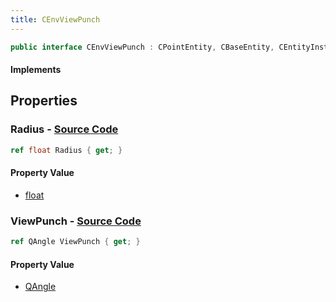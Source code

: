 ```yaml
---
title: CEnvViewPunch
---
```


```csharp
public interface CEnvViewPunch : CPointEntity, CBaseEntity, CEntityInstance, ISchemaClass<CEntityInstance>, ISchemaClass<CBaseEntity>, ISchemaClass<CPointEntity>, ISchemaClass<CEnvViewPunch>, ISchemaField, ISchemaClass, INativeHandle
```

#### Implements

## Properties

### **Radius** - [Source Code](https://github.com/swiftly-solution/swiftlys2/blob/main/managed/src/SwiftlyS2.Generated/Schemas/Interfaces/CEnvViewPunch.cs#L16)

```csharp
ref float Radius { get; }
```

#### Property Value

- [float](https://learn.microsoft.com/dotnet/api/system.single)

### **ViewPunch** - [Source Code](https://github.com/swiftly-solution/swiftlys2/blob/main/managed/src/SwiftlyS2.Generated/Schemas/Interfaces/CEnvViewPunch.cs#L18)

```csharp
ref QAngle ViewPunch { get; }
```

#### Property Value

- [QAngle](/docs/api/shared/natives/qangle)

